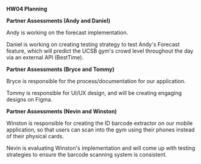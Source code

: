 **HW04 Planning**

**Partner Assessments (Andy and Daniel)**

Andy is working on the forecast implementation.

Daniel is working on creating testing strategy to test Andy's Forecast feature, which will predict the UCSB gym's crowd level throughout the day via an external API (BestTime).

**Partner Assessments (Bryce and Tommy)**

Bryce is responsible for the process/documentation for our application.

Tommy is responsible for UI/UX design, and will be creating engaging designs on Figma. 

**Partner Assessments (Nevin and Winston)**

Winston is responsible for creating the ID barcode extractor on our mobile application, so that users can scan into the gym using their phones instead of their physical cards.

Nevin is evaluating Winston's implementation and will come up with testing strategies to ensure the barcode scanning system is consistent. 
